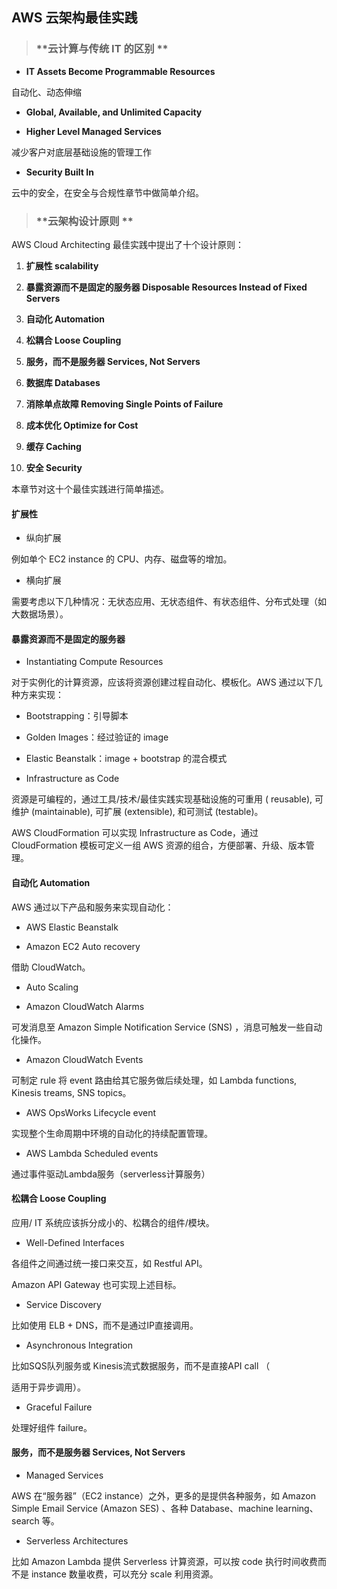 ## AWS 云架构最佳实践


> ### **云计算与传统 IT 的区别 **

* **IT Assets Become Programmable Resources**

 自动化、动态伸缩
* **Global, Available, and Unlimited Capacity**

* **Higher Level Managed Services**

 减少客户对底层基础设施的管理工作

* **Security Built In**
 
 云中的安全，在安全与合规性章节中做简单介绍。
 

> ### **云架构设计原则 **

AWS Cloud Architecting 最佳实践中提出了十个设计原则：

1. **扩展性 scalability**

2. **暴露资源而不是固定的服务器 Disposable Resources Instead of Fixed Servers**

3. **自动化 Automation**

4. **松耦合 Loose Coupling**

5. **服务，而不是服务器 Services, Not Servers**

6. **数据库 Databases**

7. **消除单点故障 Removing Single Points of Failure**

8. **成本优化 Optimize for Cost**

9. **缓存 Caching**

10. **安全 Security**

本章节对这十个最佳实践进行简单描述。

#### 扩展性

 * 纵向扩展
  
  例如单个 EC2 instance 的 CPU、内存、磁盘等的增加。
 
 * 横向扩展
 
  需要考虑以下几种情况：无状态应用、无状态组件、有状态组件、分布式处理（如大数据场景）。

#### 暴露资源而不是固定的服务器

* Instantiating Compute Resources

 对于实例化的计算资源，应该将资源创建过程自动化、模板化。AWS 通过以下几种方来实现：

 * Bootstrapping：引导脚本

 * Golden Images：经过验证的 image

 * Elastic Beanstalk：image + bootstrap 的混合模式

* Infrastructure as Code

 资源是可编程的，通过工具/技术/最佳实践实现基础设施的可重用 ( reusable), 可维护 (maintainable), 可扩展 (extensible), 和可测试 (testable)。

 AWS CloudFormation 可以实现 Infrastructure as Code，通过 CloudFormation 模板可定义一组 AWS 资源的组合，方便部署、升级、版本管理。
 
#### 自动化 Automation

 AWS 通过以下产品和服务来实现自动化：
 
 * AWS Elastic Beanstalk

* Amazon EC2 Auto recovery

 借助 CloudWatch。

* Auto Scaling

* Amazon CloudWatch Alarms

 可发消息至 Amazon Simple Notification Service (SNS) ，消息可触发一些自动化操作。

* Amazon CloudWatch Events

 可制定 rule 将 event 路由给其它服务做后续处理，如 Lambda functions,  Kinesis treams, SNS topics。

* AWS OpsWorks Lifecycle event

 实现整个生命周期中环境的自动化的持续配置管理。

* AWS Lambda Scheduled events

 通过事件驱动Lambda服务（serverless计算服务）

#### 松耦合 Loose Coupling
	
应用/ IT 系统应该拆分成小的、松耦合的组件/模块。
	
* Well-Defined Interfaces

 各组件之间通过统一接口来交互，如 Restful API。
		
 Amazon API Gateway 也可实现上述目标。
	
* Service Discovery
		
 比如使用 ELB + DNS，而不是通过IP直接调用。
	
* Asynchronous Integration
		
 比如SQS队列服务或 Kinesis流式数据服务，而不是直接API call （
		
适用于异步调用）。
	
* Graceful Failure
		
 处理好组件 failure。
 
#### 服务，而不是服务器 Services, Not Servers

* Managed Services
 
 AWS 在“服务器”（EC2 instance）之外，更多的是提供各种服务，如  Amazon Simple Email Service (Amazon SES) 、各种 Database、machine learning、search 等。

* Serverless Architectures
 
 比如 Amazon Lambda 提供 Serverless 计算资源，可以按 code 执行时间收费而不是 instance 数量收费，可以充分 scale 利用资源。
 
 
